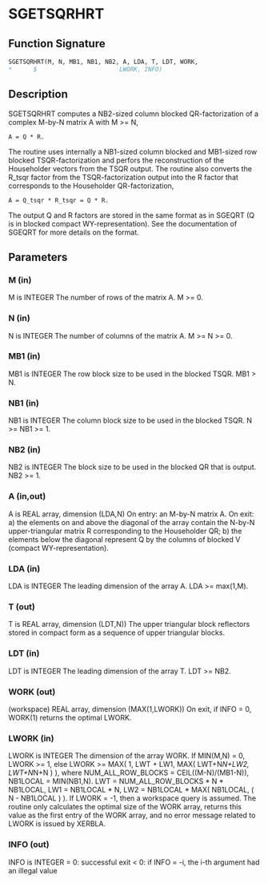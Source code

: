 # SGETSQRHRT

## Function Signature

```fortran
SGETSQRHRT(M, N, MB1, NB1, NB2, A, LDA, T, LDT, WORK,
*      $                       LWORK, INFO)
```

## Description


 SGETSQRHRT computes a NB2-sized column blocked QR-factorization
 of a complex M-by-N matrix A with M >= N,

    A = Q * R.

 The routine uses internally a NB1-sized column blocked and MB1-sized
 row blocked TSQR-factorization and perfors the reconstruction
 of the Householder vectors from the TSQR output. The routine also
 converts the R_tsqr factor from the TSQR-factorization output into
 the R factor that corresponds to the Householder QR-factorization,

    A = Q_tsqr * R_tsqr = Q * R.

 The output Q and R factors are stored in the same format as in SGEQRT
 (Q is in blocked compact WY-representation). See the documentation
 of SGEQRT for more details on the format.

## Parameters

### M (in)

M is INTEGER The number of rows of the matrix A. M >= 0.

### N (in)

N is INTEGER The number of columns of the matrix A. M >= N >= 0.

### MB1 (in)

MB1 is INTEGER The row block size to be used in the blocked TSQR. MB1 > N.

### NB1 (in)

NB1 is INTEGER The column block size to be used in the blocked TSQR. N >= NB1 >= 1.

### NB2 (in)

NB2 is INTEGER The block size to be used in the blocked QR that is output. NB2 >= 1.

### A (in,out)

A is REAL array, dimension (LDA,N) On entry: an M-by-N matrix A. On exit: a) the elements on and above the diagonal of the array contain the N-by-N upper-triangular matrix R corresponding to the Householder QR; b) the elements below the diagonal represent Q by the columns of blocked V (compact WY-representation).

### LDA (in)

LDA is INTEGER The leading dimension of the array A. LDA >= max(1,M).

### T (out)

T is REAL array, dimension (LDT,N)) The upper triangular block reflectors stored in compact form as a sequence of upper triangular blocks.

### LDT (in)

LDT is INTEGER The leading dimension of the array T. LDT >= NB2.

### WORK (out)

(workspace) REAL array, dimension (MAX(1,LWORK)) On exit, if INFO = 0, WORK(1) returns the optimal LWORK.

### LWORK (in)

LWORK is INTEGER The dimension of the array WORK. If MIN(M,N) = 0, LWORK >= 1, else LWORK >= MAX( 1, LWT + LW1, MAX( LWT+N*N+LW2, LWT+N*N+N ) ), where NUM_ALL_ROW_BLOCKS = CEIL((M-N)/(MB1-N)), NB1LOCAL = MIN(NB1,N). LWT = NUM_ALL_ROW_BLOCKS * N * NB1LOCAL, LW1 = NB1LOCAL * N, LW2 = NB1LOCAL * MAX( NB1LOCAL, ( N - NB1LOCAL ) ). If LWORK = -1, then a workspace query is assumed. The routine only calculates the optimal size of the WORK array, returns this value as the first entry of the WORK array, and no error message related to LWORK is issued by XERBLA.

### INFO (out)

INFO is INTEGER = 0: successful exit < 0: if INFO = -i, the i-th argument had an illegal value

